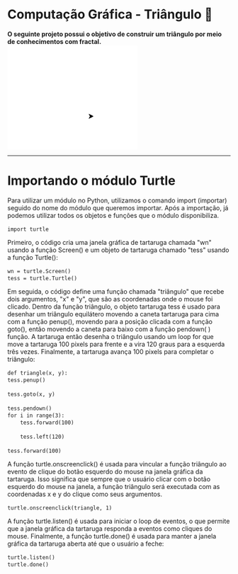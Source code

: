# Computação Gráfica - Triângulo 🔺

<f2 align = "left"> **O seguinte projeto possui o objetivo de construir um triângulo por meio de conhecimentos com fractal.**</f2> 
<img src="triangulo.gif" align="center"/>
<hr> </hr>

# Importando o módulo Turtle
<p>Para utilizar um módulo no Python, utilizamos o comando import (importar) seguido do nome do módulo que queremos importar. Após a importação, já podemos utilizar todos os objetos e funções que o módulo disponibiliza.<p>   
  
    import turtle
    
<p>Primeiro, o código cria uma janela gráfica de tartaruga chamada "wn" usando a função Screen() e um objeto de tartaruga chamado "tess" usando a função Turtle():<p>   
  
    wn = turtle.Screen()
    tess = turtle.Turtle()
  
<p> Em seguida, o código define uma função chamada "triângulo" que recebe dois argumentos, "x" e "y", que são as coordenadas onde o mouse foi clicado. Dentro da função triângulo, o objeto tartaruga tess é usado para desenhar um triângulo equilátero movendo a caneta tartaruga para cima com a função penup(), movendo para a posição clicada com a função goto(), então movendo a caneta para baixo com a função pendown( ) função. A tartaruga então desenha o triângulo usando um loop for que move a tartaruga 100 pixels para frente e a vira 120 graus para a esquerda três vezes. Finalmente, a tartaruga avança 100 pixels para completar o triângulo: </p>

    def triangle(x, y):
    tess.penup()

    tess.goto(x, y)

    tess.pendown()
    for i in range(3):
        tess.forward(100)

        tess.left(120)

    tess.forward(100)

<p> A função turtle.onscreenclick() é usada para vincular a função triângulo ao evento de clique do botão esquerdo do mouse na janela gráfica da tartaruga. Isso significa que sempre que o usuário clicar com o botão esquerdo do mouse na janela, a função triângulo será executada com as coordenadas x e y do clique como seus argumentos.</p>
  
    turtle.onscreenclick(triangle, 1)

<p> A função turtle.listen() é usada para iniciar o loop de eventos, o que permite que a janela gráfica da tartaruga responda a eventos como cliques do mouse. Finalmente, a função turtle.done() é usada para manter a janela gráfica da tartaruga aberta até que o usuário a feche:</p>

    turtle.listen()
    turtle.done()
